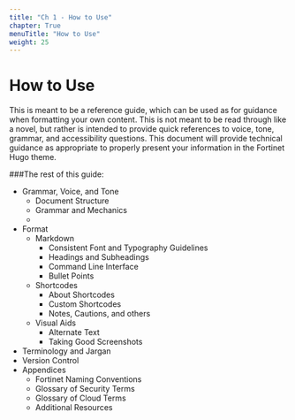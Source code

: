 ```yaml
---
title: "Ch 1 - How to Use"
chapter: True
menuTitle: "How to Use"
weight: 25
---
```


# How to Use

This is meant to be a reference guide, which can be used as for guidance when formatting your own content. This is not meant to be read through like a novel, but rather is intended to provide quick references to voice, tone, grammar, and accessibility questions. This document will provide technical guidance as appropriate to properly present your information in the Fortinet Hugo theme.

###The rest of this guide:
- Grammar, Voice, and Tone
  - Document Structure
  - Grammar and Mechanics
  - 
- Format
  - Markdown
    - Consistent Font and Typography Guidelines
    - Headings and Subheadings
    - Command Line Interface
    - Bullet Points
  - Shortcodes
    - About Shortcodes
    - Custom Shortcodes
    - Notes, Cautions, and others
  - Visual Aids
    - Alternate Text
    - Taking Good Screenshots
- Terminology and Jargan
- Version Control
- Appendices
  - Fortinet Naming Conventions
  - Glossary of Security Terms
  - Glossary of Cloud Terms
  - Additional Resources
  